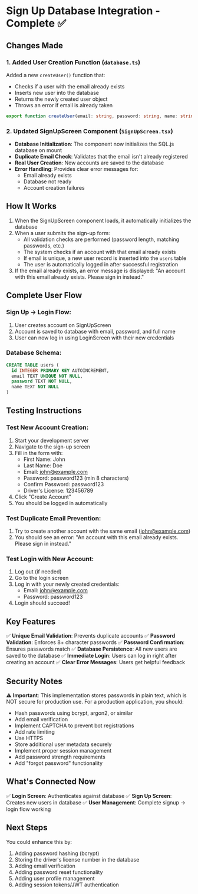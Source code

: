 # Sign Up Database Integration - Complete ✅

## Changes Made

### 1. Added User Creation Function (`database.ts`)
Added a new `createUser()` function that:
- Checks if a user with the email already exists
- Inserts new user into the database
- Returns the newly created user object
- Throws an error if email is already taken

```typescript
export function createUser(email: string, password: string, name: string): User | null
```

### 2. Updated SignUpScreen Component (`SignUpScreen.tsx`)
- **Database Initialization**: The component now initializes the SQL.js database on mount
- **Duplicate Email Check**: Validates that the email isn't already registered
- **Real User Creation**: New accounts are saved to the database
- **Error Handling**: Provides clear error messages for:
  - Email already exists
  - Database not ready
  - Account creation failures

## How It Works

1. When the SignUpScreen component loads, it automatically initializes the database
2. When a user submits the sign-up form:
   - All validation checks are performed (password length, matching passwords, etc.)
   - The system checks if an account with that email already exists
   - If email is unique, a new user record is inserted into the `users` table
   - The user is automatically logged in after successful registration
3. If the email already exists, an error message is displayed: "An account with this email already exists. Please sign in instead."

## Complete User Flow

### Sign Up → Login Flow:
1. User creates account on SignUpScreen
2. Account is saved to database with email, password, and full name
3. User can now log in using LoginScreen with their new credentials

### Database Schema:
```sql
CREATE TABLE users (
  id INTEGER PRIMARY KEY AUTOINCREMENT,
  email TEXT UNIQUE NOT NULL,
  password TEXT NOT NULL,
  name TEXT NOT NULL
)
```

## Testing Instructions

### Test New Account Creation:
1. Start your development server
2. Navigate to the sign-up screen
3. Fill in the form with:
   - First Name: John
   - Last Name: Doe
   - Email: john@example.com
   - Password: password123 (min 8 characters)
   - Confirm Password: password123
   - Driver's License: 123456789
4. Click "Create Account"
5. You should be logged in automatically

### Test Duplicate Email Prevention:
1. Try to create another account with the same email (john@example.com)
2. You should see an error: "An account with this email already exists. Please sign in instead."

### Test Login with New Account:
1. Log out (if needed)
2. Go to the login screen
3. Log in with your newly created credentials:
   - Email: john@example.com
   - Password: password123
4. Login should succeed!

## Key Features

✅ **Unique Email Validation**: Prevents duplicate accounts
✅ **Password Validation**: Enforces 8+ character passwords
✅ **Password Confirmation**: Ensures passwords match
✅ **Database Persistence**: All new users are saved to the database
✅ **Immediate Login**: Users can log in right after creating an account
✅ **Clear Error Messages**: Users get helpful feedback

## Security Notes

⚠️ **Important**: This implementation stores passwords in plain text, which is NOT secure for production use. For a production application, you should:
- Hash passwords using bcrypt, argon2, or similar
- Add email verification
- Implement CAPTCHA to prevent bot registrations
- Add rate limiting
- Use HTTPS
- Store additional user metadata securely
- Implement proper session management
- Add password strength requirements
- Add "forgot password" functionality

## What's Connected Now

✅ **Login Screen**: Authenticates against database
✅ **Sign Up Screen**: Creates new users in database
✅ **User Management**: Complete signup → login flow working

## Next Steps

You could enhance this by:
1. Adding password hashing (bcrypt)
2. Storing the driver's license number in the database
3. Adding email verification
4. Adding password reset functionality
5. Adding user profile management
6. Adding session tokens/JWT authentication
